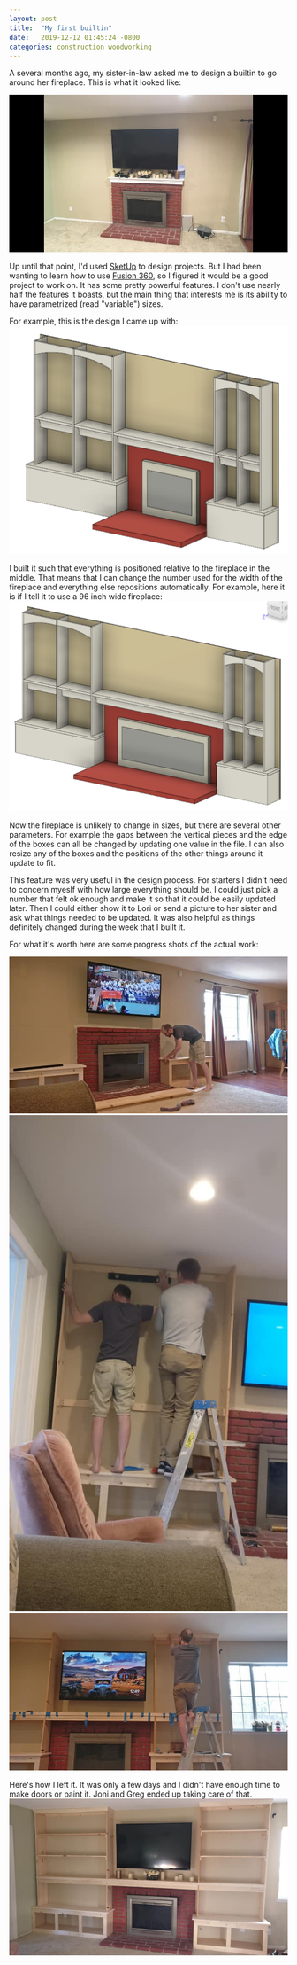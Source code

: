 ```yaml
---
layout: post
title:  "My first builtin"
date:   2019-12-12 01:45:24 -0800
categories: construction woodworking
---
```


A several months ago, my sister-in-law asked me to design a builtin to go around her fireplace. This is what it looked like:

![fireplace before](/assets/images/builtin/before.jpg)

Up until that point, I'd used [SketUp](https://app.sketchup.com/app?hl=en) to design projects. But I had been wanting to learn how to use [Fusion 360](https://www.autodesk.com), so I figured it would be a good project to work on. It has some pretty powerful features. I don't use nearly half the features it boasts, but the main thing that interests me is its ability to have parametrized (read "variable") sizes.

For example, this is the design I came up with:
![final design](/assets/images/builtin/finaldesign.png)

I built it such that everything is positioned relative to the fireplace in the middle. That means that I can change the number used for the width of the fireplace and everything else repositions automatically.
For example, here it is if I tell it to use a 96 inch wide fireplace:
![wide design](/assets/images/builtin/widedesign.png)

Now the fireplace is unlikely to change in sizes, but there are several other parameters. For example the gaps between the vertical pieces and the edge of the boxes can all be changed by updating one value in the file. I can also resize any of the boxes and the positions of the other things around it update to fit.

This feature was very useful in the design process. For starters I didn't need to concern myeslf with how large everything should be. I could just pick a number that felt ok enough and make it so that it could be easily updated later. Then I could either show it to Lori or send a picture to her sister and ask what things needed to be updated. It was also helpful as things definitely changed during the week that I built it.

For what it's worth here are some progress shots of the actual work:

![first](/assets/images/builtin/first.jpg)
![second](/assets/images/builtin/second.jpg)
![third](/assets/images/builtin/third.jpg)

Here's how I left it. It was only a few days and I didn't have enough time to make doors or paint it. Joni and Greg ended up taking care of that.
![done](/assets/images/builtin/done.jpg)